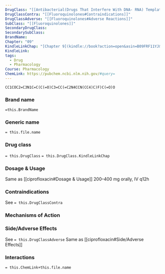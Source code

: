 ```yaml
---
DrugClass: "[[Antibacterial(Drugs That Interfere With DNA- RNA) Template]]"
DrugClassContra: "[[Fluoroquinolones#Contraindications]]"
DrugClassAdverse: "[[Fluoroquinolones#Adverse Reactions]]"
SubClass: "[[Fluoroquinolones]]"
SecondaryDrugClass: 
SecondarySubClass: 
BrandName: 
Chapter: "09"
KindleLinkChap: "[Chapter 9](kindle://book?action=open&asin=B09FRF11YJ&location=4794)"
KindleLink: 
tags:
  - Drug
  - Pharmacology
Course: Pharmacology
ChemLink: https://pubchem.ncbi.nlm.nih.gov/#query=
---
```

```smiles
CC1COC2=C3N1C=C(C(=O)C3=CC(=C2N4CCN(CC4)C)F)C(=O)O
```

### Brand name
`=this.BrandName`
### Generic name
`= this.file.name`

### Drug class 
`= this.DrugClass`
	`= this.DrugClass.KindleLinkChap`

### Dosage & Usage
Same as [[ciprofloxacin#Dosage & Usage]]
200–400 mg orally, IV q12h

### Contraindications
See `= this.DrugClassContra`

### Mechanisms of Action

### Side/Adverse Effects
See `= this.DrugClassAdverse`
Same as [[ciprofloxacin#Side/Adverse Effects]]

### Interactions

`= this.ChemLink+this.file.name`

 